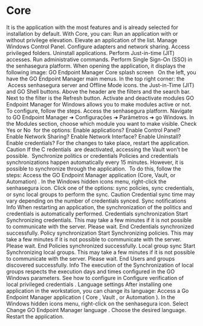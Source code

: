 # Core 

It is the application with the most features and is already selected for installation by default. With Core, you can:
Run an application with or without privilege elevation.
Elevate an application of the list.
Manage Windows Control Panel.
Configure adapters and network sharing.
Access privileged folders.
Uninstall applications.
Perform Just-in-time (JIT) accesses.
Run administrative commands.
Perform Single Sign-On (SSO) in the senhasegura platform.
When opening the application, it displays the following image:
GO Endpoint Manager Core splash screen
 
On the left, you have the GO Endpoint Manager main menus.
In the top right corner:
the
 Access senhasegura server
 and 
Offline Mode
 icons.
the 
Just-in-Time (JIT)
 and 
GO Shell
 buttons.
Above the header are the 
filters
 and the 
search bar.
Next to the filter is the 
Refresh
 button.
Activate and deactivate modules
GO Endpoint Manager for Windows
 allows you to make modules active or not. To configure, follow the steps.
Access the senhasegura platform.
Navigate to 
GO Endpoint Manager ➔ Configurações ➔ Parâmetros ➔ go Windows.
In the 
Modules
 section, choose which module you want to make visible.
Check 
Yes
 or 
No 
for the options:
Enable applications?
Enable Control Panel?
Enable Network Sharing?
Enable Network Interface?
Enable Uninstall?
Enable credentials?
For the changes to take place, restart the application.
Caution
If the 
C
redentials 
are deactivated, accessing the Vault won't be possible. 
Synchronize politics or credentials
Policies and credentials synchronizations happen automatically every 15 minutes. However, it is possible to synchronize through the application. 
To do this, follow the steps:
Access the GO Endpoint Manager application 
(Core, Vault, or Automation)
.
In the Windows hidden icons menu, right-click the senhasegura icon.
Click one of the options: 
sync policies, sync credentials,
 or 
sync local groups
 to perform the sync.
Caution
Credential sync time may vary depending on the number of credentials synced.
Sync notifications
Info
When restarting an application, the synchronization of the politics and credentials is automatically performed.
Credentials synchronization
Start
Synchronizing credentials. This may take a few minutes if it is not possible to communicate with the server. Please wait.
End
Credentials synchronized successfully.
Policy synchronization
Start
Synchronizing policies. This may take a few minutes if it is not possible to communicate with the server. Please wait.
End
Policies synchronized successfully.
Local group sync
Start
Synchronizing local groups. This may take a few minutes if it is not possible to communicate with the server. Please wait.
End
Users and groups discovered successfully.
Info
The execution of the Synchronization of local groups respects the execution days and times configured in the GO Windows parameters. See how to configure in 
Configure verification of local privileged credentials
.
Language settings
After installing one application in the workstation, you can change its language:
Access a Go Endpoint Manager application (
Core
, 
Vault
, or 
Automation
).
In the Windows hidden icons menu, right-click on the senhasegura icon.
Select 
Change GO Endpoint Manager language
.
Choose the desired language.
Restart the application.